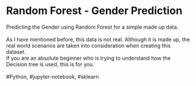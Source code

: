 # Random Forest - Gender Prediction
Predicting the Gender using Random Forest for a simple made up data.
<br />
<br />
As I have mentioned before, this data is not real. Although it is made up, the real world scenarios are taken into consideration when creating this dataset.
<br/>
If you are an absolute beginner who is trying to understand how the Decision tree is used, this is for you.
<br/>
<br/>
#Python, #jupyter-notebook, #sklearn
